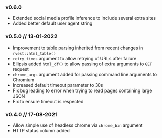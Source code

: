 ### v0.6.0
+ Extended social media profile inference to include several extra sites
+ Added better default user agent string

### v0.5.0 // 13-01-2022
+ Improvement to table parsing inherited from recent changes in `rvest::html_table()`
+ `retry_times` argument to allow retrying of URLs after failure
+ Ellipsis added  `html_df()` to allow passing of extra arguments to `GET` request
+ `chrome_args` argument added for passing command line arguments to Chromium
+ Increased default timeout parameter to 30s
+ Fix bug leading to error when trying to read pages containing large JSON 
+ Fix to ensure timeout is respected

### v0.4.0 // 17-08-2021
+ Allow simple use of headless chrome via `chrome_bin` argument
+ HTTP status column added
